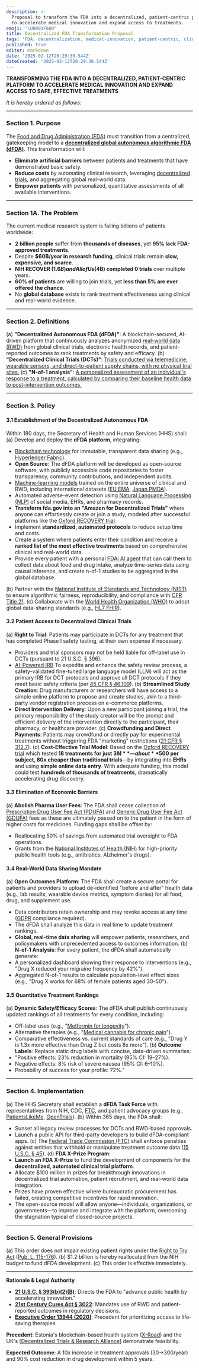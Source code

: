 ```yaml
---
description: >-
  Proposal to transform the FDA into a decentralized, patient-centric platform
  to accelerate medical innovation and expand access to treatments.
emoji: "\U0001F680"
title: Decentralized FDA Transformation Proposal
tags: 'FDA, decentralization, medical-innovation, patient-centric, clinical-trials'
published: true
editor: markdown
date: '2025-02-12T20:29:30.544Z'
dateCreated: '2025-02-12T20:29:30.544Z'
---
```

**TRANSFORMING THE FDA INTO A DECENTRALIZED, PATIENT-CENTRIC PLATFORM TO ACCELERATE MEDICAL INNOVATION AND EXPAND ACCESS TO SAFE, EFFECTIVE TREATMENTS**  

*It is hereby ordered as follows:*  

---

### **Section 1. Purpose**
The [Food and Drug Administration (FDA)](https://www.fda.gov/) must transition from a centralized, gatekeeping model to a [**decentralized global autonomous algorithmic FDA (dFDA)**](https://www.fda.gov/regulatory-information/search-fda-guidance-documents/conducting-clinical-trials-decentralized-elements). This transformation will:
- **Eliminate artificial barriers** between patients and treatments that have demonstrated basic safety.
- **Reduce costs** by automating clinical research, leveraging [decentralized trials](https://www.fda.gov/drugs/cder-conversations/evolving-role-decentralized-clinical-trials-and-digital-health-technologies), and aggregating global real-world data.
- **Empower patients** with personalized, quantitative assessments of all available interventions.

---

### **Section 1A. The Problem**
The current medical research system is failing billions of patients worldwide:

- **2 billion people** suffer from **thousands of diseases**, yet **95% lack FDA-approved treatments**.
- Despite **$60B/year in research funding**, clinical trials remain **slow, expensive, and scarce**.
- **NIH RECOVER ($1.6B) and All of Us ($4B) completed 0 trials** over multiple years.
- **60% of patients** are willing to join trials, yet **less than 5% are ever offered the chance**.
- No **global database** exists to rank treatment effectiveness using clinical and real-world evidence.

---

### **Section 2. Definitions**
(a) **"Decentralized Autonomous FDA (dFDA)"**: A blockchain-secured, AI-driven platform that continuously analyzes anonymized [real-world data (RWD)](https://www.fda.gov/science-research/science-and-research-special-topics/real-world-evidence) from global clinical trials, electronic health records, and patient-reported outcomes to rank treatments by safety and efficacy.
(b) **"Decentralized Clinical Trials (DCTs)"**: [Trials conducted via telemedicine, wearable sensors, and direct-to-patient supply chains, with no physical trial sites.](https://www.fda.gov/drugs/cder-conversations/evolving-role-decentralized-clinical-trials-and-digital-health-technologies)
(c) **"N-of-1 analysis"**: [A personalized assessment of an individual's response to a treatment, calculated by comparing their baseline health data to post-intervention outcomes.](https://en.wikipedia.org/wiki/N_of_1_trial)

---

### **Section 3. Policy**

#### **3.1 Establishment of the Decentralized Autonomous FDA**
Within 180 days, the Secretary of Health and Human Services (HHS) shall:
(a) Develop and deploy the **dFDA platform**, integrating:
- [Blockchain technology](https://aws.amazon.com/what-is/blockchain/) for immutable, transparent data sharing (e.g., [Hyperledger Fabric](https://www.lfdecentralizedtrust.org/projects/fabric)).
- **Open Source**: The dFDA platform will be developed as open-source software, with publicly accessible code repositories to foster transparency, community contributions, and independent audits.
- [Machine-learning models](https://www.databricks.com/glossary/machine-learning-models) trained on the entire universe of clinical and RWD, including international datasets ([EU EMA](https://www.ema.europa.eu/en/homepage), [Japan PMDA](https://www.pmda.go.jp/english/)).
- Automated adverse-event detection using [Natural Language Processing (NLP)](https://www.ibm.com/think/topics/natural-language-processing) of social media, EHRs, and pharmacy records.
- **Transform fda.gov into an "Amazon for Decentralized Trials"** where anyone can effortlessly create or join a study, modeled after successful platforms like the [Oxford RECOVERY trial](https://www.recoverytrial.net/).
- Implement **standardized, automated protocols** to reduce setup time and costs.
- Create a system where patients enter their condition and receive a **ranked list of the most effective treatments** based on comprehensive clinical and real-world data.
- Provide every patient with a personal [FDAi AI agent](https://fdai.earth) that can call them to collect data about food and drug intake, analyze time-series data using causal inference, and create n-of-1 studies to be aggregated in the global database.

(b) Partner with the [National Institute of Standards and Technology (NIST)](https://www.nist.gov/) to ensure algorithmic fairness, reproducibility, and compliance with [CFR Title 21](https://www.ecfr.gov/current/title-21).
(c) Collaborate with the [World Health Organization (WHO)](https://www.who.int/) to adopt global data-sharing standards (e.g., [HL7 FHIR](https://www.hl7.org/fhir/)).
 
#### **3.2 Patient Access to Decentralized Clinical Trials**
(a) **Right to Trial**: Patients may participate in DCTs for any treatment that has completed Phase I safety testing, at their own expense if necessary.
- Providers and trial sponsors may not be held liable for off-label use in DCTs (pursuant to 21 U.S.C. § 396).
- [AI-Powered IRB](https://www.fda.gov/about-fda/cder-offices-and-divisions/institutional-review-boards-irbs-and-protection-human-subjects-clinical-trials) To expedite and enhance the safety review process, a safety-validated fine-tuned large language model (LLM) will act as the primary IRB for DCT protocols and approve all DCT protocols if they meet basic safety criteria (per [45 CFR § 46.109](https://www.ecfr.gov/current/title-45/subtitle-A/subchapter-A/part-46/subpart-A/section-46.109)).
(b) **Streamlined Study Creation**: Drug manufacturers or researchers will have access to a simple online platform to propose and create studies, akin to a third-party vendor registration process on e-commerce platforms.
- **Direct Intervention Delivery**: Upon a new participant joining a trial, the primary responsibility of the study creator will be the prompt and efficient delivery of the intervention directly to the participant, their pharmacy, or healthcare provider.
(c) **Crowdfunding and Direct Payments**: Patients may crowdfund or directly pay for experimental treatments without triggering FDA "marketing" restrictions ([21 CFR § 312.7](https://www.ecfr.gov/current/title-21/chapter-I/subchapter-D/part-312)).
(d) **Cost-Effective Trial Model**: Based on the [Oxford RECOVERY trial](https://www.recoverytrial.net/) which tested **18 treatments for just $3M**—about **$500 per subject, 80x cheaper than traditional trials**—by integrating into **EHRs** and using **simple online data entry**. With adequate funding, this model could test **hundreds of thousands of treatments**, dramatically accelerating drug discovery.

#### **3.3 Elimination of Economic Barriers**
(a) **Abolish Pharma User Fees**: The FDA shall cease collection of [Prescription Drug User Fee Act (PDUFA)](https://www.fda.gov/industry/fda-user-fee-programs/prescription-drug-user-fee-amendments) and [Generic Drug User Fee Act (GDUFA)](https://www.fda.gov/industry/fda-user-fee-programs/generic-drug-user-fee-amendments) fees as these are ultimately passed on to the patient in the form of higher costs for medicines. Funding gaps shall be offset by:
- Reallocating 50% of savings from automated trial oversight to FDA operations.
- Grants from the [National Institutes of Health (NIH)](https://www.nih.gov/) for high-priority public health tools (e.g., antibiotics, Alzheimer's drugs).

#### **3.4 Real-World Data Sharing Mandate**  
(a) **Open Outcomes Platform**: The FDA shall create a secure portal for patients and providers to upload de-identified "before and after" health data (e.g., lab results, wearable device metrics, symptom diaries) for all food, drug, and supplement use.  
- Data contributors retain ownership and may revoke access at any time ([GDPR](https://gdpr-info.eu/) compliance required).
- The dFDA shall analyze this data in real time to update treatment rankings.
- **Global, real-time data sharing** will empower patients, researchers, and policymakers with unprecedented access to outcomes information.
(b) **N-of-1 Analysis**: For every patient, the dFDA shall automatically generate:
- A personalized dashboard showing their response to interventions (e.g., "Drug X reduced your migraine frequency by 42%").  
- Aggregated N-of-1 results to calculate population-level effect sizes (e.g., "Drug X works for 68% of female patients aged 30–50").  

#### **3.5 Quantitative Treatment Rankings**  
(a) **Dynamic Safety/Efficacy Scores**: The dFDA shall publish continuously updated rankings of all treatments for every condition, including:
- Off-label uses (e.g., "[Metformin for longevity](https://www.health.harvard.edu/blog/is-metformin-a-wonder-drug-202109222605)").
- Alternative therapies (e.g., "[Medical cannabis for chronic pain](https://pmc.ncbi.nlm.nih.gov/articles/PMC9999073/)").
- Comparative effectiveness vs. current standards of care (e.g., "Drug Y is 1.3x more effective than Drug Z but costs 8x more").
(b) **Outcome Labels**: Replace static drug labels with concise, data-driven summaries:  
- "Positive effects: 23% reduction in mortality (95% CI: 19–27%).  
- Negative effects: 8% risk of severe nausea (95% CI: 6–10%).  
- Probability of success for your profile: 72%."  

---

### **Section 4. Implementation**
(a) The HHS Secretary shall establish a **dFDA Task Force** with representatives from NIH, CDC, [FTC](https://www.ftc.gov/), and patient advocacy groups (e.g., [PatientsLikeMe](https://www.patientslikeme.com/), [OpenTrials](https://opentrials.net/index.html)).
(b) Within 365 days, the FDA shall:
- Sunset all legacy review processes for DCTs and RWD-based approvals.
- Launch a public API for third-party developers to build dFDA-compliant apps.
(c) The [Federal Trade Commission (FTC)](https://www.ftc.gov/) shall enforce penalties against entities that withhold or manipulate treatment outcome data ([15 U.S.C. § 45](https://www.law.cornell.edu/uscode/text/15/45)).
(d) **FDA X-Prize Program**: 
- **Launch an FDA X-Prize** to fund the development of components for the **decentralized, automated clinical trial platform**.
- Allocate $100 million in prizes for breakthrough innovations in decentralized trial automation, patient recruitment, and real-world data integration.
- Prizes have proven effective where bureaucratic procurement has failed, creating competitive incentives for rapid innovation.
- The open-source model will allow anyone—individuals, organizations, or governments—to improve and integrate with the platform, overcoming the stagnation typical of closed-source projects.

---

### **Section 5. General Provisions**
(a) This order does not impair existing patient rights under the [Right to Try Act](https://www.fda.gov/patients/learn-about-expanded-access-and-other-treatment-options/right-try) ([Pub. L. 115-176](https://www.congress.gov/115/plaws/publ176/PLAW-115publ176.pdf)).
(b) $1.2 billion is hereby reallocated from the NIH budget to fund dFDA development.
(c) This order is effective immediately.  


---

**Rationale & Legal Authority**
- [**21 U.S.C. § 393(b)(2)(B)**](https://www.law.cornell.edu/uscode/text/21/393): Directs the FDA to "advance public health by accelerating innovation."
- [**21st Century Cures Act § 3022**](https://www.congress.gov/bill/114th-congress/house-bill/34): Mandates use of RWD and patient-reported outcomes in regulatory decisions.
- [**Executive Order 13944 (2020)**](https://trumpwhitehouse.archives.gov/presidential-actions/executive-order-ensuring-essential-medicines-medical-countermeasures-critical-inputs-made-united-states/): Precedent for prioritizing access to life-saving therapies.

**Precedent**: Estonia's blockchain-based health system ([X-Road](https://e-estonia.com/solutions/x-road-interoperability-services/x-road/)) and the UK's [[Decentralized Trials & Research Alliance](https://www.dtra.org/)] demonstrate feasibility.

**Expected Outcome**: A 10x increase in treatment approvals (30→300/year) and 90% cost reduction in drug development within 5 years.
